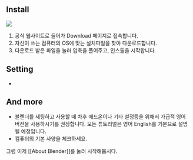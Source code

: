 ## Install  

<image src="https://github.com/onmind/ob/blob/main/Image/20220122231404.png?raw=true" with="500" hight="300">

1. 공식 웹사이트로 들어가 Download 페이지로 접속합니다. 
2. 자신이 쓰는 컴퓨터의 OS에 맞는 설치파일을 찾아 다운로드합니다. 
3. 다운로드 받은 파일을 눌러 압축을 풀어주고, 인스톨을 시작합니다. 

## Setting 
- 

## And more 
- 블렌더를 세팅하고 사용할 때 차후 애드온이나 기타 설정등을 위해서 가급적 영어 버전을 사용하시기를 권장합니다.  모든 튜토리얼은 영어 English를 기본으로 설명될 예정입니다.   
- 컴퓨터의 기본 사양을 체크하세요. 

그럼 이제  [[About Blender]]를 눌러 시작해봅시다. 